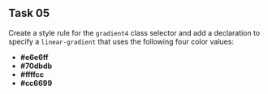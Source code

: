 ## Task 05
Create a style rule for the `gradient4` class selector and add a declaration to specify a `linear-gradient` that uses the following four color values:
 * **#e6e6ff**
 * **#70dbdb**
 * **#ffffcc**
 * **#cc6699**
 